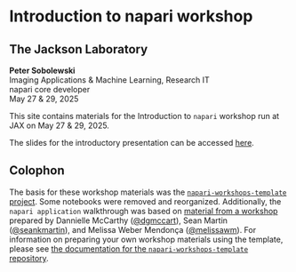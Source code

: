 # Introduction to napari workshop
## The Jackson Laboratory
**Peter Sobolewski**  
Imaging Applications & Machine Learning, Research IT  
napari core developer  
May 27 & 29, 2025


This site contains materials for the Introduction to `napari` workshop
run at JAX on May 27 & 29, 2025.

The slides for the introductory presentation can be accessed [here](https://thejacksonlaboratory.github.io/intro-napari-slides/).

## Colophon

The basis for these workshop materials was the [`napari-workshops-template` project](https://github.com/napari/napari-workshop-template). 
Some notebooks were removed and reorganized. Additionally, the `napari application` walkthrough was based on [material from a workshop](https://github.com/dgmccart/intro-to-napari-workshop) prepared by Dannielle McCarthy ([@dgmccart](https://github.com/dgmccart)), Sean Martin ([@seankmartin](https://github.com/seankmartin)), and Melissa Weber Mendonça ([@melissawm](https://github.com/melissawm)).
For information on preparing your own workshop materials using the template, please see [the documentation for the `napari-workshops-template` repository](https://napari.org/napari-workshop-template/docs/build_your_workshop.html).
